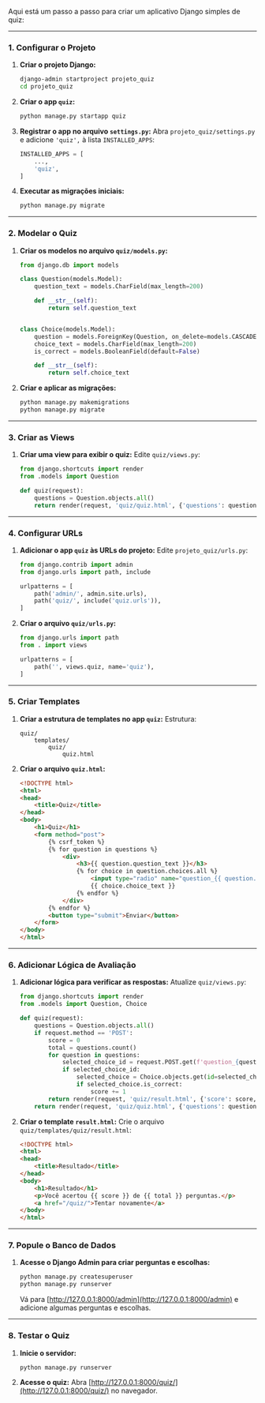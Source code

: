 Aqui está um passo a passo para criar um aplicativo Django simples de quiz:

---

### **1. Configurar o Projeto**
1. **Criar o projeto Django:**
   ```bash
   django-admin startproject projeto_quiz
   cd projeto_quiz
   ```

2. **Criar o app `quiz`:**
   ```bash
   python manage.py startapp quiz
   ```

3. **Registrar o app no arquivo `settings.py`:**
   Abra `projeto_quiz/settings.py` e adicione `'quiz',` à lista `INSTALLED_APPS`:
   ```python
   INSTALLED_APPS = [
       ...,
       'quiz',
   ]
   ```

4. **Executar as migrações iniciais:**
   ```bash
   python manage.py migrate
   ```

---

### **2. Modelar o Quiz**
1. **Criar os modelos no arquivo `quiz/models.py`:**
   ```python
   from django.db import models

   class Question(models.Model):
       question_text = models.CharField(max_length=200)

       def __str__(self):
           return self.question_text


   class Choice(models.Model):
       question = models.ForeignKey(Question, on_delete=models.CASCADE, related_name='choices')
       choice_text = models.CharField(max_length=200)
       is_correct = models.BooleanField(default=False)

       def __str__(self):
           return self.choice_text
   ```

2. **Criar e aplicar as migrações:**
   ```bash
   python manage.py makemigrations
   python manage.py migrate
   ```

---

### **3. Criar as Views**
1. **Criar uma view para exibir o quiz:**
   Edite `quiz/views.py`:
   ```python
   from django.shortcuts import render
   from .models import Question

   def quiz(request):
       questions = Question.objects.all()
       return render(request, 'quiz/quiz.html', {'questions': questions})
   ```

---

### **4. Configurar URLs**
1. **Adicionar o app `quiz` às URLs do projeto:**
   Edite `projeto_quiz/urls.py`:
   ```python
   from django.contrib import admin
   from django.urls import path, include

   urlpatterns = [
       path('admin/', admin.site.urls),
       path('quiz/', include('quiz.urls')),
   ]
   ```

2. **Criar o arquivo `quiz/urls.py`:**
   ```python
   from django.urls import path
   from . import views

   urlpatterns = [
       path('', views.quiz, name='quiz'),
   ]
   ```

---

### **5. Criar Templates**
1. **Criar a estrutura de templates no app `quiz`:**
   Estrutura:
   ```
   quiz/
       templates/
           quiz/
               quiz.html
   ```

2. **Criar o arquivo `quiz.html`:**
   ```html
   <!DOCTYPE html>
   <html>
   <head>
       <title>Quiz</title>
   </head>
   <body>
       <h1>Quiz</h1>
       <form method="post">
           {% csrf_token %}
           {% for question in questions %}
               <div>
                   <h3>{{ question.question_text }}</h3>
                   {% for choice in question.choices.all %}
                       <input type="radio" name="question_{{ question.id }}" value="{{ choice.id }}">
                       {{ choice.choice_text }}
                   {% endfor %}
               </div>
           {% endfor %}
           <button type="submit">Enviar</button>
       </form>
   </body>
   </html>
   ```

---

### **6. Adicionar Lógica de Avaliação**
1. **Adicionar lógica para verificar as respostas:**
   Atualize `quiz/views.py`:
   ```python
   from django.shortcuts import render
   from .models import Question, Choice

   def quiz(request):
       questions = Question.objects.all()
       if request.method == 'POST':
           score = 0
           total = questions.count()
           for question in questions:
               selected_choice_id = request.POST.get(f'question_{question.id}')
               if selected_choice_id:
                   selected_choice = Choice.objects.get(id=selected_choice_id)
                   if selected_choice.is_correct:
                       score += 1
           return render(request, 'quiz/result.html', {'score': score, 'total': total})
       return render(request, 'quiz/quiz.html', {'questions': questions})
   ```

2. **Criar o template `result.html`:**
   Crie o arquivo `quiz/templates/quiz/result.html`:
   ```html
   <!DOCTYPE html>
   <html>
   <head>
       <title>Resultado</title>
   </head>
   <body>
       <h1>Resultado</h1>
       <p>Você acertou {{ score }} de {{ total }} perguntas.</p>
       <a href="/quiz/">Tentar novamente</a>
   </body>
   </html>
   ```

---

### **7. Popule o Banco de Dados**
1. **Acesse o Django Admin para criar perguntas e escolhas:**
   ```bash
   python manage.py createsuperuser
   python manage.py runserver
   ```

   Vá para [http://127.0.0.1:8000/admin](http://127.0.0.1:8000/admin) e adicione algumas perguntas e escolhas.

---

### **8. Testar o Quiz**
1. **Inicie o servidor:**
   ```bash
   python manage.py runserver
   ```

2. **Acesse o quiz:**
   Abra [http://127.0.0.1:8000/quiz/](http://127.0.0.1:8000/quiz/) no navegador.

